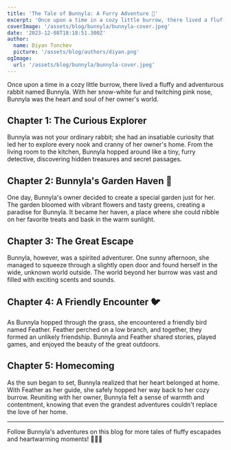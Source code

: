 ```yaml
---
title: 'The Tale of Bunnyla: A Furry Adventure 🐰'
excerpt: 'Once upon a time in a cozy little burrow, there lived a fluffy and adventurous rabbit named Bunnyla. With her snow-white fur and twitching pink nose Bunnyla was the heart and soul of her owners world'
coverImage: '/assets/blog/bunnyla/bunnyla-cover.jpeg'
date: '2023-12-08T18:18:51.300Z'
author:
  name: Diyan Tonchev
  picture: '/assets/blog/authors/diyan.png'
ogImage:
  url: '/assets/blog/bunnyla/bunnyla-cover.jpeg'
---
```


Once upon a time in a cozy little burrow, there lived a fluffy and adventurous rabbit named Bunnyla. With her snow-white fur and twitching pink nose, Bunnyla was the heart and soul of her owner's world.

## Chapter 1: The Curious Explorer

Bunnyla was not your ordinary rabbit; she had an insatiable curiosity that led her to explore every nook and cranny of her owner's home. From the living room to the kitchen, Bunnyla hopped around like a tiny, furry detective, discovering hidden treasures and secret passages.

## Chapter 2: Bunnyla's Garden Haven 🌼

One day, Bunnyla's owner decided to create a special garden just for her. The garden bloomed with vibrant flowers and tasty greens, creating a paradise for Bunnyla. It became her haven, a place where she could nibble on her favorite treats and bask in the warm sunlight.

## Chapter 3: The Great Escape

Bunnyla, however, was a spirited adventurer. One sunny afternoon, she managed to squeeze through a slightly open door and found herself in the wide, unknown world outside. The world beyond her burrow was vast and filled with exciting scents and sounds.

## Chapter 4: A Friendly Encounter 🐦

As Bunnyla hopped through the grass, she encountered a friendly bird named Feather. Feather perched on a low branch, and together, they formed an unlikely friendship. Bunnyla and Feather shared stories, played games, and enjoyed the beauty of the great outdoors.

## Chapter 5: Homecoming

As the sun began to set, Bunnyla realized that her heart belonged at home. With Feather as her guide, she safely hopped her way back to her cozy burrow. Reuniting with her owner, Bunnyla felt a sense of warmth and contentment, knowing that even the grandest adventures couldn't replace the love of her home.

---

Follow Bunnyla's adventures on this blog for more tales of fluffy escapades and heartwarming moments! 🌈🐇✨
